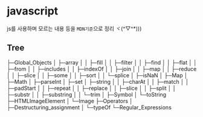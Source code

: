 # javascript

js를 사용하며 모르는 내용 등을 `MDN기준`으로 정리 ヾ(^▽^*)))

## Tree
├─Global_Objects
│  ├─array
│  │  ├─fill
│  │  ├─filter
│  │  ├─find
│  │  ├─flat
│  │  ├─from
│  │  ├─includes
│  │  ├─indexOf
│  │  ├─join
│  │  ├─map
│  │  ├─reduce
│  │  ├─slice
│  │  ├─some
│  │  ├─sort
│  │  └─splice
│  ├─isNaN
│  ├─Map
│  ├─Math
│  ├─parseInt
│  ├─set
│  ├─string
│  │  ├─charAt
│  │  ├─match
│  │  ├─padStart
│  │  ├─repeat
│  │  ├─replace
│  │  ├─slice
│  │  ├─split
│  │  ├─substr
│  │  ├─substring
│  │  └─trim
│  ├─Symbol
│  └─toString
├─HTMLImageElement
│  └─Image
├─Operators
│  ├─Destructuring_assignment
│  └─typeOf
└─Regular_Expressions